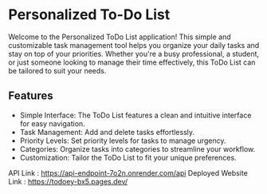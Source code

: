 # Personalized To-Do List

Welcome to the Personalized ToDo List application! This simple and customizable task management tool helps you organize your daily tasks and stay on top of your priorities. Whether you're a busy professional, a student, or just someone looking to manage their time effectively, this ToDo List can be tailored to suit your needs.

## Features
- Simple Interface: The ToDo List features a clean and intuitive interface for easy navigation.
- Task Management: Add and delete tasks effortlessly.
- Priority Levels: Set priority levels for tasks to manage urgency.
- Categories: Organize tasks into categories to streamline your workflow.
- Customization: Tailor the ToDo List to fit your unique preferences.

API Link : https://api-endpoint-7o2n.onrender.com/api
Deployed Website Link : https://todoey-bx5.pages.dev/